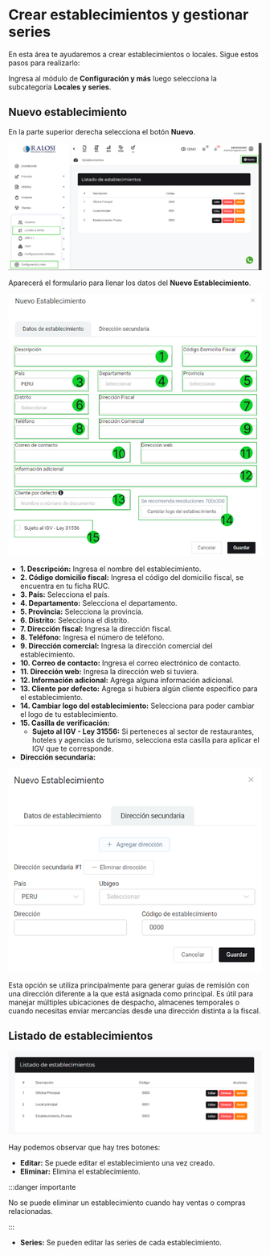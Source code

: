 # Crear establecimientos y gestionar series

En esta área te ayudaremos a crear establecimientos o locales. Sigue estos pasos para realizarlo:

Ingresa al módulo de **Configuración y más** luego selecciona la subcategoría **Locales y series**.

## Nuevo establecimiento

En la parte superior derecha selecciona el botón **Nuevo**.

![alt text](img/establecimientos1.jpg)

Aparecerá el formulario para llenar los datos del **Nuevo Establecimiento**.

![alt text](img/establecimientos2.jpg)

* **1. Descripción:** Ingresa el nombre del establecimiento.
* **2. Código domicilio fiscal:** Ingresa el código del domicilio fiscal, se encuentra en tu ficha RUC.
* **3. País:** Selecciona el país.
* **4. Departamento:** Selecciona el departamento.
* **5. Provincia:** Selecciona la provincia.
* **6. Distrito:** Selecciona el distrito.
* **7. Dirección fiscal:** Ingresa la dirección fiscal.
* **8. Teléfono:** Ingresa el número de teléfono.
* **9. Dirección comercial:** Ingresa la dirección comercial del establecimiento.
* **10. Correo de contacto:** Ingresa el correo electrónico de contacto.
* **11. Dirección web:** Ingresa la dirección web si tuviera.
* **12. Información adicional:** Agrega alguna información adicional.
* **13. Cliente por defecto:** Agrega si hubiera algún cliente específico para el establecimiento.
* **14. Cambiar logo del establecimiento:** Selecciona para poder cambiar el logo de tu establecimiento.
* **15. Casilla de verificación:**
    * **Sujeto al IGV - Ley 31556:** Si perteneces al sector de restaurantes, hoteles y agencias de turismo, selecciona esta casilla para aplicar el IGV que te corresponde.
* **Dirección secundaria:** 

![alt text](img/establecimientos4.jpg)

Esta opción se utiliza principalmente para generar guías de remisión con una dirección diferente a la que está asignada como principal. Es útil para manejar múltiples ubicaciones de despacho, almacenes temporales o cuando necesitas enviar mercancías desde una dirección distinta a la fiscal. 

## Listado de establecimientos

![alt text](img/establecimientos3.jpg)

Hay podemos observar que hay tres botones:

* **Editar:** Se puede editar el establecimiento una vez creado.
* **Eliminar:** Elimina el establecimiento.

:::danger importante

No se puede eliminar un establecimiento cuando hay ventas o compras relacionadas.

:::

* **Series:** Se pueden editar las series de cada establecimiento.
